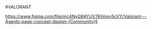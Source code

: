 #VALORANT

https://www.figma.com/file/mc4NyQ8AYUV7KjImsy5cVY/Valorant---Agents-page-concept-design-(Community)§